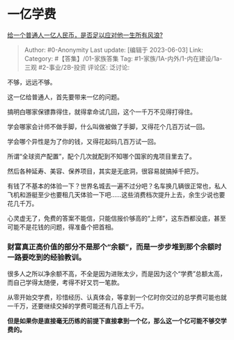 # 一亿学费
[给一个普通人一亿人民币，是否足以应对他一生所有风浪?](https://www.zhihu.com/question/604278812/answer/3057605239)

> Author: #0-Anonymity
> Last update: [编辑于 2023-06-03]
> Link:
> Category: #【答集】/01-家族答集
> Tag: #1-家族/1A-内外/1-内在建设/1a-三观 #2-事业/2B-投资
> 评论区:
> 泛讨论:

不够，远远不够。

这一亿给普通人，首先要带来一亿的问题。

搞明白哪家保镖靠得住，就得拿命试几回，这个一千万不见得打得住。

学会哪家会计师不做手脚，什么叫做被做了手脚，又得花个几百万试一回。

学会哪个异性是为了你的钱，又得花起码几百万试一回。

所谓“全球资产配置”，配个几次就配到不知哪个国家的鬼项目里去了。

然后各种延寿、美容、保养项目，其实是无底洞，很容易就搞掉千把万。

有钱了不基本的体验一下？世界名城去一遍不过分吧？名车换几辆很正常也，私人飞机和游艇至少也要租几天体验一下吧……这些消费档次提升上去，余生少说也要花几千万。

心灵虚无了，免费的答案不能信，只能信报价够高的“上师”，这东西都没底，甚至可能不是花钱的问题，得准备个把首相。

### 财富真正高价值的部分不是那个“余额”，而是一步步堆到那个余额时一路要吃到的经验教训。 ###

很多人之所以净余额不高，不全是因为进账太少，而是因为这个“学费”总额太高，而自己学得太随便，考得不好又罚一笔款。

从零开始交学费，珍惜经历、认真体会，等拿到一个亿时你交过的总学费可能也就一千万，还要继续交掉的学费可能还有几百上千万。

**但是如果你是直接毫无历练的前提下直接拿到一个亿，那么这一个亿可能不够交学费的。**
